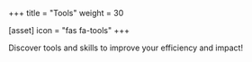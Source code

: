 +++
title = "Tools"
weight = 30

[asset]
  icon = "fas fa-tools"
+++

Discover tools and skills to improve your efficiency and impact!
